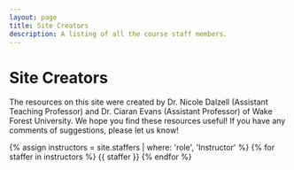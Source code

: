 ```yaml
---
layout: page
title: Site Creators 
description: A listing of all the course staff members.
---
```


# Site Creators

The resources on this site were created by Dr. Nicole Dalzell (Assistant Teaching Professor) and Dr. Ciaran Evans (Assistant Professor) of Wake Forest University. We hope you find these resources useful! If you have any comments of suggestions, please let us know! 

{% assign instructors = site.staffers | where: 'role', 'Instructor' %}
{% for staffer in instructors %}
{{ staffer }}
{% endfor %}
